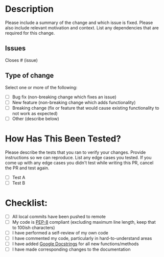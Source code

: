 # Description

Please include a summary of the change and which issue is fixed. Please also include relevant motivation and context.
List any dependencies that are required for this change.

## Issues

Closes # (issue)

## Type of change

Select one or more of the following:

- [ ] Bug fix (non-breaking change which fixes an issue)
- [ ] New feature (non-breaking change which adds functionality)
- [ ] Breaking change (fix or feature that would cause existing functionality to not work as expected)
- [ ] Other (describe below)

# How Has This Been Tested?

Please describe the tests that you ran to verify your changes. Provide instructions so we can reproduce. List any edge cases you tested.
If you come up with any edge cases you didn't test while writing this PR, cancel the PR and test again.

- [ ] Test A
- [ ] Test B

# Checklist:

- [ ] All local commits have been pushed to remote
- [ ] My code is [PEP-8](https://pep8.org/) compliant (excluding maximum line length, keep that to 100ish characters)
- [ ] I have performed a self-review of my own code
- [ ] I have commented my code, particularly in hard-to-understand areas
- [ ] I have added [Google Docstrings](https://sphinxcontrib-napoleon.readthedocs.io/en/latest/example_google.html) for all new functions/methods
- [ ] I have made corresponding changes to the documentation
